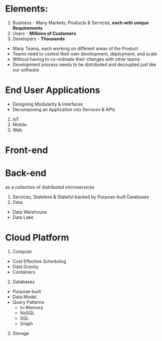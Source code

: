 # Elements:
1. Business - Many Markets; Products & Services, **each with unique Requirements**
2. Users - **Millions of Customers**
3. Developers - **Thousands**

* Many Teams, each working on different areas of the Product
* Teams need to control their own development, deployment, and scale
* Without having to co-ordinate their changes with other teams
* Development process needs to be distributed and decoupled just like our software

# End User Applications
* Designing Modularity & Interfaces
* Decomposing an Application into Services & APIs

1. IoT
2. Mobile
3. Web

# Front-end

# Back-end
as a collection of distributed microservices

1. Services, Stateless & Stateful backed by Purpose-built Databases
2. Data
* Data Warehouse
* Data Lake

# Cloud Platform
1. Compute
* Cost Effective Scheduling
* Data Gravity
* Containers
2. Databases
* Purpose-built
* Data Model
* Query Patterns
   * In-Memory
   * NoSQL
   * SQL
   * Graph
3. Storage

